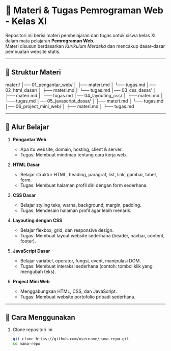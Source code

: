 # 📘 Materi & Tugas Pemrograman Web - Kelas XI

Repositori ini berisi materi pembelajaran dan tugas untuk siswa kelas XI dalam mata pelajaran **Pemrograman Web**.  
Materi disusun berdasarkan *Kurikulum Merdeka* dan mencakup dasar-dasar pembuatan website statis.

---

## 📂 Struktur Materi

materi/
│── 01_pengantar_web/
│ ├── materi.md
│ └── tugas.md
│── 02_html_dasar/
│ ├── materi.md
│ └── tugas.md
│── 03_css_dasar/
│ ├── materi.md
│ └── tugas.md
│── 04_layouting_css/
│ ├── materi.md
│ └── tugas.md
│── 05_javascript_dasar/
│ ├── materi.md
│ └── tugas.md
│── 06_project_mini_web/
│ ├── materi.md
│ └── tugas.md


---

## 📖 Alur Belajar

1. **Pengantar Web**  
   - Apa itu website, domain, hosting, client & server.  
   - Tugas: Membuat mindmap tentang cara kerja web.  

2. **HTML Dasar**  
   - Belajar struktur HTML, heading, paragraf, list, link, gambar, tabel, form.  
   - Tugas: Membuat halaman profil diri dengan form sederhana.  

3. **CSS Dasar**  
   - Belajar styling teks, warna, background, margin, padding.  
   - Tugas: Mendesain halaman profil agar lebih menarik.  

4. **Layouting dengan CSS**  
   - Belajar flexbox, grid, dan responsive design.  
   - Tugas: Membuat layout website sederhana (header, navbar, content, footer).  

5. **JavaScript Dasar**  
   - Belajar variabel, operator, fungsi, event, manipulasi DOM.  
   - Tugas: Membuat interaksi sederhana (contoh: tombol klik yang mengubah teks).  

6. **Project Mini Web**  
   - Menggabungkan HTML, CSS, dan JavaScript.  
   - Tugas: Membuat website portofolio pribadi sederhana.  

---

## 🚀 Cara Menggunakan

1. Clone repositori ini  
   ```bash
   git clone https://github.com/username/nama-repo.git
   cd nama-repo



